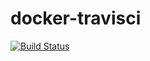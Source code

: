 # docker-travisci
 [![Build Status](https://travis-ci.com/githubfoam/docker-travisci.svg?branch=dev)](https://travis-ci.com/githubfoam/docker-travisci)  

~~~~

~~~~

